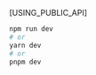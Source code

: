 [USING_PUBLIC_API]

```bash
npm run dev
# or
yarn dev
# or
pnpm dev
```
```(Explorer: Exclude Git Ignore)
```